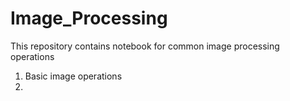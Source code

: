 # Image_Processing
This repository contains notebook for common image processing operations

1. Basic image operations
2. 
